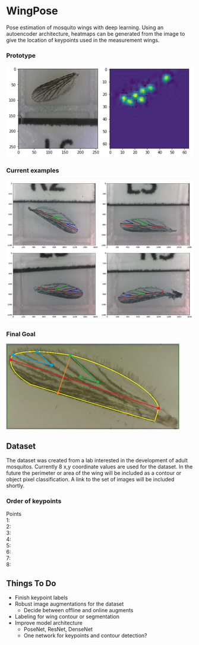 # WingPose
Pose estimation of mosquito wings with deep learning. Using an autoencoder architecture, heatmaps can be generated from the image to give the location of keypoints used in the measurement wings.

### Prototype

![Prototype](images/5prototype_img1.png)

### Current examples

![Examples](images/pose_set2.png)

### Final Goal

![Goal](images/wingpose.png)

## Dataset
The dataset was created from a lab interested in the development of adult mosquitos. Currently 8 x,y coordinate values are used for the dataset. In the future the perimeter or area of the wing will be included as a contour or object pixel classification. A link to the set of images will be included shortly.

### Order of keypoints

Points</br>
1:</br>
2:</br>
3:</br>
4:</br>
5:</br>
6:</br>
7:</br>
8:</br>

## Things To Do
- Finish keypoint labels
- Robust image augmentations for the dataset
  * Decide between offline and online augments
- Labeling for wing contour or segmentation
- Improve model architecture
  * PoseNet, ResNet, DenseNet
  * One network for keypoints and contour detection?
